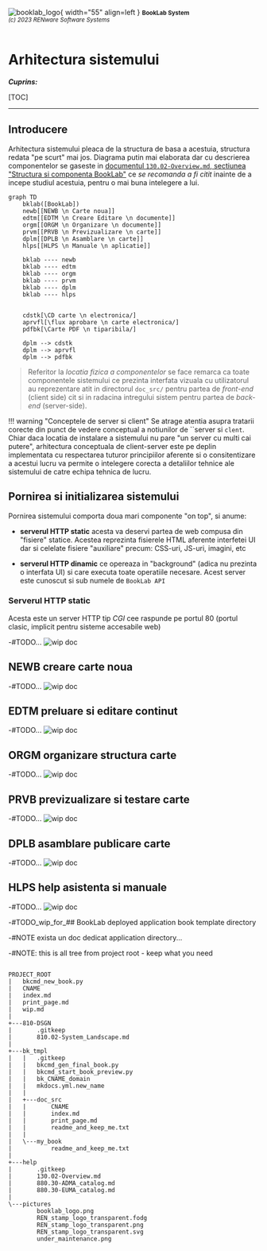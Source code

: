 ![booklab_logo](../pictures/booklab_logo.png){ width="55" align=left }
<small markdown>**BookLab System**<br>
*(c) 2023 RENware Software Systems*
</small><br><br>


# Arhitectura sistemului



***Cuprins:***

[TOC]

***




## Introducere

Arhitectura sistemului pleaca de la structura de basa a acestuia, structura redata "pe scurt" mai jos. Diagrama putin mai elaborata dar cu descrierea componentelor se gaseste in [documentul `130.02-Overview.md`, sectiunea "Structura si componenta BookLab"](../help/130.02-Overview.md#structura-si-componenta-booklab) ce *se recomanda a fi citit* inainte de a incepe studiul acestuia, pentru o mai buna intelegere a lui.


``` mermaid
graph TD
    bklab([BookLab])
    newb[[NEWB \n Carte noua]]
    edtm[[EDTM \n Creare Editare \n documente]]
    orgm[[ORGM \n Organizare \n documente]]
    prvm[[PRVB \n Previzualizare \n carte]]
    dplm[[DPLB \n Asamblare \n carte]]
    hlps[[HLPS \n Manuale \n aplicatie]]

    bklab ---- newb
    bklab ---- edtm
    bklab ---- orgm
    bklab ---- prvm
    bklab ---- dplm
    bklab ---- hlps


    cdstk[\CD carte \n electronica/]
    aprvfl[\flux aprobare \n carte electronica/]
    pdfbk[\Carte PDF \n tiparibila/]

    dplm --> cdstk
    dplm --> aprvfl
    dplm --> pdfbk
```

>Referitor la *locatia fizica a componentelor* se face remarca ca toate componentele sistemului ce prezinta interfata vizuala cu utilizatorul au reprezentare atit in directorul `doc_src/` pentru partea de *front-end* (client side) cit si in radacina intregului sistem pentru partea de *back-end* (server-side).


!!! warning "Conceptele de server si client"
    Se atrage atentia asupra tratarii corecte din punct de vedere conceptual a notiunilor de ``server  si `clent`. Chiar daca locatia de instalare a sistemului nu pare "un server cu multi cai putere", arhitectura conceptuala de client-server este pe deplin implementata cu respectarea tuturor principiilor aferente si o consitentizare a acestui lucru va permite o intelegere corecta a detaliilor tehnice ale sistemului de catre echipa tehnica de lucru.




## Pornirea si initializarea sistemului

Pornirea sistemului comporta doua mari componente "on top", si anume:

* **serverul HTTP static** acesta va deservi partea de web compusa din "fisiere" statice. Acestea reprezinta fisierele HTML aferente interfetei UI dar si celelate fisiere "auxiliare" precum: CSS-uri, JS-uri, imagini, etc

* **serverul HTTP dinamic** ce opereaza in "background" (adica nu prezinta o interfata UI) si care executa toate operatiile necesare. Acest server este cunoscut si sub numele de `BookLab API`


### Serverul HTTP static

Acesta este un server HTTP tip *CGI* cee raspunde pe portul 80 (portul clasic, implicit pentru sisteme accesabile web)










-#TODO... ![wip doc](../pictures/under_maintenance.png)




## NEWB creare carte noua

-#TODO... ![wip doc](../pictures/under_maintenance.png)




## EDTM preluare si editare continut

-#TODO... ![wip doc](../pictures/under_maintenance.png)




## ORGM organizare structura carte

-#TODO... ![wip doc](../pictures/under_maintenance.png)




## PRVB previzualizare si testare carte

-#TODO... ![wip doc](../pictures/under_maintenance.png)




## DPLB asamblare publicare carte

-#TODO... ![wip doc](../pictures/under_maintenance.png)




## HLPS help asistenta si manuale

-#TODO... ![wip doc](../pictures/under_maintenance.png)












-#TODO_wip_for_## BookLab deployed application book template directory

-#NOTE exista un doc dedicat application directory...


-#NOTE: this is all tree from project root - keep what you need

```tree

PROJECT_ROOT
|   bkcmd_new_book.py
|   CNAME
|   index.md
|   print_page.md
|   wip.md
|   
+---810-DSGN
|       .gitkeep
|       810.02-System_Landscape.md
|       
+---bk_tmpl
|   |   .gitkeep
|   |   bkcmd_gen_final_book.py
|   |   bkcmd_start_book_preview.py
|   |   bk_CNAME_domain
|   |   mkdocs.yml.new_name
|   |   
|   +---doc_src
|   |       CNAME
|   |       index.md
|   |       print_page.md
|   |       readme_and_keep_me.txt
|   |       
|   \---my_book
|           readme_and_keep_me.txt
|           
+---help
|       .gitkeep
|       130.02-Overview.md
|       880.30-ADMA_catalog.md
|       880.30-EUMA_catalog.md
|       
\---pictures
        booklab_logo.png
        REN_stamp_logo_transparent.fodg
        REN_stamp_logo_transparent.png
        REN_stamp_logo_transparent.svg
        under_maintenance.png


```



